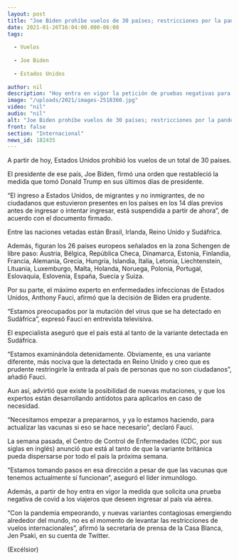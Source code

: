 ```yaml
---
layout: post
title: "Joe Biden prohíbe vuelos de 30 países; restricciones por la pandemia"
date: 2021-01-26T16:04:00.000-06:00
tags:
  
  - Vuelos
  
  - Joe Biden
  
  - Estados Unidos
  
author: nil
description: "Hoy entra en vigor la petición de pruebas negativas para viajeros que ingresen vía aérea a Estados Unidos"
image: "/uploads/2021/images-2518360.jpg"
video: "nil"
audio: "nil"
alt: "Joe Biden prohíbe vuelos de 30 países; restricciones por la pandemia"
front: false
section: "Internacional"
news_id: 182435
---
```


A partir de hoy, Estados Unidos prohibió los vuelos de un total de 30 países.

El presidente de ese país, Joe Biden, firmó una orden que restableció la medida que tomó Donald Trump en sus últimos días de presidente.

“El ingreso a Estados Unidos, de migrantes y no inmigrantes, de no ciudadanos que estuvieron presentes en los países en los 14 días previos antes de ingresar o intentar ingresar, está suspendida a partir de ahora”, de acuerdo con el documento firmado.

Entre las naciones vetadas están Brasil, Irlanda, Reino Unido y Sudáfrica.

Además, figuran los 26 países europeos señalados en la zona Schengen de libre paso: Austria, Bélgica, República Checa, Dinamarca, Estonia, Finlandia, Francia, Alemania, Grecia, Hungría, Islandia, Italia, Letonia, Liechtenstein, Lituania, Luxemburgo, Malta, Holanda, Noruega, Polonia, Portugal, Eslovaquia, Eslovenia, España, Suecia y Suiza.

Por su parte, el máximo experto en enfermedades infeccionas de Estados Unidos, Anthony Fauci, afirmó que la decisión de Biden era prudente.

“Estamos preocupados por la mutación del virus que se ha detectado en Sudáfrica”, expresó Fauci en entrevista televisiva.

El especialista aseguró que el país está al tanto de la variante detectada en Sudáfrica.

“Estamos examinándola detenidamente. Obviamente, es una variante diferente, más nociva que la detectada en Reino Unido y creo que es prudente restringirle la entrada al país de personas que no son ciudadanos”, añadió Fauci.

Aun así, advirtió que existe la posibilidad de nuevas mutaciones, y que los expertos están desarrollando antídotos para aplicarlos en caso de necesidad.

“Necesitamos empezar a prepararnos, y ya lo estamos haciendo, para actualizar las vacunas si eso se hace necesario”, declaró Fauci.

La semana pasada, el Centro de Control de Enfermedades (CDC, por sus siglas en inglés) anunció que está al tanto de que la variante británica pueda dispersarse por todo el país la próxima semana.

“Estamos tomando pasos en esa dirección a pesar
de que las vacunas que tenemos actualmente sí funcionan”, aseguró el líder inmunólogo.

Además, a partir de hoy entra en vigor la medida que solicita una prueba negativa de covid a los viajeros que deseen ingresar al país vía aérea.

“Con la pandemia empeorando, y nuevas variantes contagiosas emergiendo alrededor del mundo, no es el momento de levantar las restricciones de vuelos internacionales”, afirmó la secretaria de prensa de la Casa Blanca, Jen Psaki, en su cuenta de Twitter.

(Excélsior)